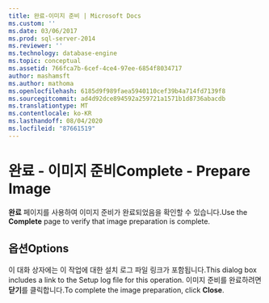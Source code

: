 ```yaml
---
title: 완료-이미지 준비 | Microsoft Docs
ms.custom: ''
ms.date: 03/06/2017
ms.prod: sql-server-2014
ms.reviewer: ''
ms.technology: database-engine
ms.topic: conceptual
ms.assetid: 766fca7b-6cef-4ce4-97ee-6854f8034717
author: mashamsft
ms.author: mathoma
ms.openlocfilehash: 6185d9f989faea5940110cef39b4a714fd7139f8
ms.sourcegitcommit: ad4d92dce894592a259721a1571b1d8736abacdb
ms.translationtype: MT
ms.contentlocale: ko-KR
ms.lasthandoff: 08/04/2020
ms.locfileid: "87661519"
---
```

# <a name="complete---prepare-image"></a><span data-ttu-id="6055e-102">완료 - 이미지 준비</span><span class="sxs-lookup"><span data-stu-id="6055e-102">Complete - Prepare Image</span></span>
  <span data-ttu-id="6055e-103">**완료** 페이지를 사용하여 이미지 준비가 완료되었음을 확인할 수 있습니다.</span><span class="sxs-lookup"><span data-stu-id="6055e-103">Use the **Complete** page to verify that image preparation is complete.</span></span>  
  
## <a name="options"></a><span data-ttu-id="6055e-104">옵션</span><span class="sxs-lookup"><span data-stu-id="6055e-104">Options</span></span>  
 <span data-ttu-id="6055e-105">이 대화 상자에는 이 작업에 대한 설치 로그 파일 링크가 포함됩니다.</span><span class="sxs-lookup"><span data-stu-id="6055e-105">This dialog box includes a link to the Setup log file for this operation.</span></span> <span data-ttu-id="6055e-106">이미지 준비를 완료하려면 **닫기**를 클릭합니다.</span><span class="sxs-lookup"><span data-stu-id="6055e-106">To complete the image preparation, click **Close**.</span></span>  
  
  
